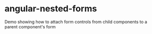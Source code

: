 # angular-nested-forms
Demo showing how to attach form controls from child components to a parent component's form
